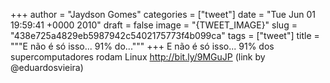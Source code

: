 
+++
author = "Jaydson Gomes"
categories = ["tweet"]
date = "Tue Jun 01 19:59:41 +0000 2010"
draft = false
image = "{TWEET_IMAGE}"
slug = "438e725a4829eb5987942c5402175773f4b099ca"
tags = ["tweet"]
title = """E não é só isso... 91% do..."""
+++
E não é só isso... 91% dos supercomputadores rodam Linux http://bit.ly/9MGuJP (link by @eduardosvieira)
